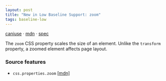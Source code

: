 ```yaml
---
layout: post
title: "New in Low Baseline Support: zoom"
tags: baseline-low
---
```


[caniuse](https://caniuse.com/?search=zoom) · [mdn](https://developer.mozilla.org/en-US/search?q=zoom) · [spec](https://drafts.csswg.org/css-viewport/#zoom-property)

The `zoom` CSS property scales the size of an element. Unlike the `transform` property, a zoomed element affects page layout.

### Source features

- ``css.properties.zoom`` [[mdn]](https://developer.mozilla.org/en-US/search?q=css.properties.zoom)
